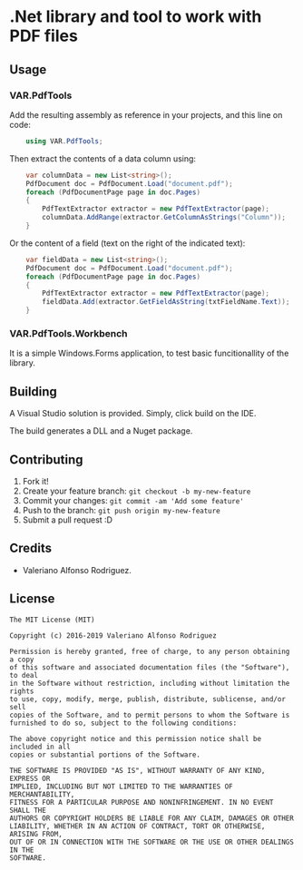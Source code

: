 # .Net library and tool to work with PDF files

## Usage

### VAR.PdfTools
Add the resulting assembly as reference in your projects, and this line on code:

```csharp
    using VAR.PdfTools;
```

Then extract the contents of a data column using:

```csharp
    var columnData = new List<string>();
    PdfDocument doc = PdfDocument.Load("document.pdf");
    foreach (PdfDocumentPage page in doc.Pages)
    {
        PdfTextExtractor extractor = new PdfTextExtractor(page);
        columnData.AddRange(extractor.GetColumnAsStrings("Column"));
    }
```

Or the content of a field (text on the right of the indicated text):

```csharp
    var fieldData = new List<string>();
    PdfDocument doc = PdfDocument.Load("document.pdf");
    foreach (PdfDocumentPage page in doc.Pages)
    {
        PdfTextExtractor extractor = new PdfTextExtractor(page);
        fieldData.Add(extractor.GetFieldAsString(txtFieldName.Text));
    }
```

### VAR.PdfTools.Workbench
It is a simple Windows.Forms application, to test basic funcitionallity of the library.

## Building
A Visual Studio solution is provided. Simply, click build on the IDE.

The build generates a DLL and a Nuget package.

## Contributing
1. Fork it!
2. Create your feature branch: `git checkout -b my-new-feature`
3. Commit your changes: `git commit -am 'Add some feature'`
4. Push to the branch: `git push origin my-new-feature`
5. Submit a pull request :D

## Credits
* Valeriano Alfonso Rodriguez.

## License

    The MIT License (MIT)

    Copyright (c) 2016-2019 Valeriano Alfonso Rodriguez

    Permission is hereby granted, free of charge, to any person obtaining a copy
    of this software and associated documentation files (the "Software"), to deal
    in the Software without restriction, including without limitation the rights
    to use, copy, modify, merge, publish, distribute, sublicense, and/or sell
    copies of the Software, and to permit persons to whom the Software is
    furnished to do so, subject to the following conditions:

    The above copyright notice and this permission notice shall be included in all
    copies or substantial portions of the Software.

    THE SOFTWARE IS PROVIDED "AS IS", WITHOUT WARRANTY OF ANY KIND, EXPRESS OR
    IMPLIED, INCLUDING BUT NOT LIMITED TO THE WARRANTIES OF MERCHANTABILITY,
    FITNESS FOR A PARTICULAR PURPOSE AND NONINFRINGEMENT. IN NO EVENT SHALL THE
    AUTHORS OR COPYRIGHT HOLDERS BE LIABLE FOR ANY CLAIM, DAMAGES OR OTHER
    LIABILITY, WHETHER IN AN ACTION OF CONTRACT, TORT OR OTHERWISE, ARISING FROM,
    OUT OF OR IN CONNECTION WITH THE SOFTWARE OR THE USE OR OTHER DEALINGS IN THE
    SOFTWARE.
